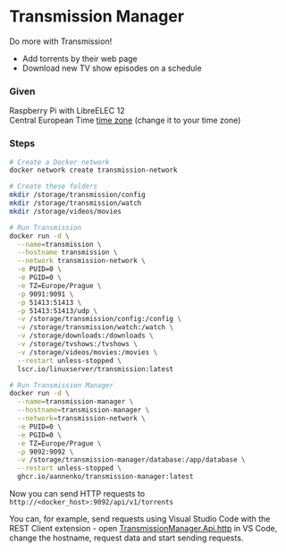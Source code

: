 # Transmission Manager
Do more with Transmission!<br>
- Add torrents by their web page
- Download new TV show episodes on a schedule

### Given
Raspberry Pi with LibreELEC 12<br>
Central European Time [time zone](https://en.wikipedia.org/wiki/List_of_tz_database_time_zones) (change it to your time zone)

### Steps
```bash
# Create a Docker network
docker network create transmission-network

# Create these folders
mkdir /storage/transmission/config
mkdir /storage/transmission/watch
mkdir /storage/videos/movies

# Run Transmission
docker run -d \
  --name=transmission \
  --hostname transmission \
  --network transmission-network \
  -e PUID=0 \
  -e PGID=0 \
  -e TZ=Europe/Prague \
  -p 9091:9091 \
  -p 51413:51413 \
  -p 51413:51413/udp \
  -v /storage/transmission/config:/config \
  -v /storage/transmission/watch:/watch \
  -v /storage/downloads:/downloads \
  -v /storage/tvshows:/tvshows \
  -v /storage/videos/movies:/movies \
  --restart unless-stopped \
  lscr.io/linuxserver/transmission:latest

# Run Transmission Manager
docker run -d \
  --name=transmission-manager \
  --hostname=transmission-manager \
  --network=transmission-network \
  -e PUID=0 \
  -e PGID=0 \
  -e TZ=Europe/Prague \
  -p 9092:9092 \
  -v /storage/transmission-manager/database:/app/database \
  --restart unless-stopped \
  ghcr.io/aannenko/transmission-manager:latest
```

Now you can send HTTP requests to `http://<docker_host>:9092/api/v1/torrents`

You can, for example, send requests using Visual Studio Code with the REST Client extension - open [TransmissionManager.Api.http](src/TransmissionManager.Api/TransmissionManager.Api.http) in VS Code, change the hostname, request data and start sending requests.
